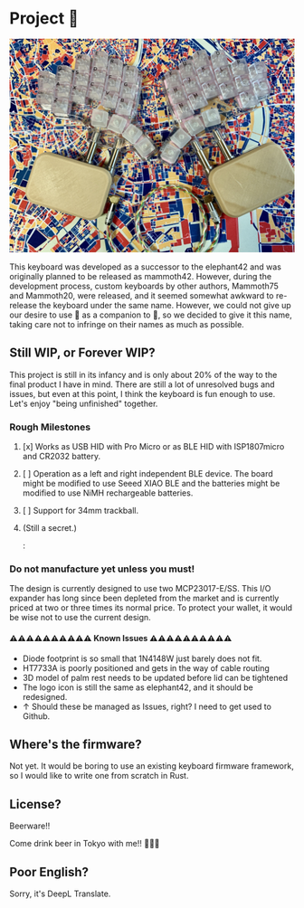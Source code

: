 # Project 🦣

![](mammoth.jpg)

This keyboard was developed as a successor to the elephant42 and was originally planned to be released as mammoth42. However, during the development process, custom keyboards by other authors, Mammoth75 and Mammoth20, were released, and it seemed somewhat awkward to re-release the keyboard under the same name.
However, we could not give up our desire to use 🦣 as a companion to 🐘, so we decided to give it this name, taking care not to infringe on their names as much as possible.

## Still WIP, or Forever WIP?

This project is still in its infancy and is only about 20% of the way to the final product I have in mind. There are still a lot of unresolved bugs and issues, but even at this point, I think the keyboard is fun enough to use. Let's enjoy "being unfinished" together.

### Rough Milestones

1. [x] Works as USB HID with Pro Micro or as BLE HID with ISP1807micro and CR2032 battery.
1. [ ] Operation as a left and right independent BLE device. The board might be modified to use Seeed XIAO BLE and the batteries might be modified to use NiMH rechargeable batteries.
1. [ ] Support for 34mm trackball.
1. (Still a secret.)

    :

### Do not manufacture yet unless you must!

The design is currently designed to use two MCP23017-E/SS. This I/O expander has long since been depleted from the market and is currently priced at two or three times its normal price.
To protect your wallet, it would be wise not to use the current design.

####  ⚠️⚠️⚠️⚠️⚠️⚠️⚠️⚠️⚠️⚠️ Known Issues ⚠️⚠️⚠️⚠️⚠️⚠️⚠️⚠️⚠️⚠️

* Diode footprint is so small that 1N4148W just barely does not fit.
* HT7733A is poorly positioned and gets in the way of cable routing
* 3D model of palm rest needs to be updated before lid can be tightened
* The logo icon is still the same as elephant42, and it should be redesigned.
* ↑ Should these be managed as Issues, right? I need to get used to Github.

## Where's the firmware?

Not yet. It would be boring to use an existing keyboard firmware framework, so I would like to write one from scratch in Rust.

## License?

Beerware!!

Come drink beer in Tokyo with me!! 🍺🍺🍺

## Poor English?

Sorry, it's DeepL Translate.
